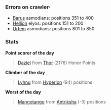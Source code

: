 ### Errors on crawler·
- [Barus](/#/ranking/Barus) asmodians: positions 351 to 400
- [Hellion](/#/ranking/Hellion) elyos: positions 151 to 200
- [Urtem](/#/ranking/Urtem) asmodians: positions 801 to 850


### Stats

**Point scorer of the day**
>[Daziel](/#/character/Thor/1197748) from [Thor](/#/ranking/Thor)  (2176) Honor Points


**Climber of the day**
>[Lyhnu](/#/character/Hyperion/428668) from [Hyperion](/#/ranking/Hyperion)  (94) positions


**Worst of the day**
>[Mangotango](/#/character/Antriksha/164485) from [Antriksha](/#/ranking/Antriksha)  (-3) positions


